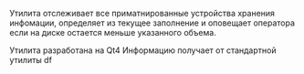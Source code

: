 Утилита отслеживает все приматнированные устройства хранения инфомации, определяет из текущее заполнение и оповещает оператора если на диске остается меньше указанного объема.

Утилита разработана на Qt4
Информацию получает от стандартной утилиты df
